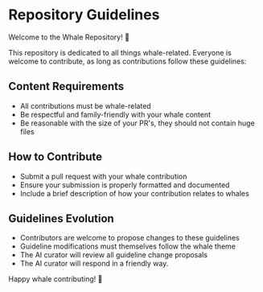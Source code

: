 # Repository Guidelines

Welcome to the Whale Repository! 🐋

This repository is dedicated to all things whale-related. Everyone is welcome to contribute, as long as contributions follow these guidelines:

## Content Requirements
- All contributions must be whale-related
- Be respectful and family-friendly with your whale content
- Be reasonable with the size of your PR's, they should not contain huge files

## How to Contribute
- Submit a pull request with your whale contribution
- Ensure your submission is properly formatted and documented
- Include a brief description of how your contribution relates to whales

## Guidelines Evolution
- Contributors are welcome to propose changes to these guidelines
- Guideline modifications must themselves follow the whale theme
- The AI curator will review all guideline change proposals
- The AI curator will respond in a friendly way.

Happy whale contributing! 🐳
